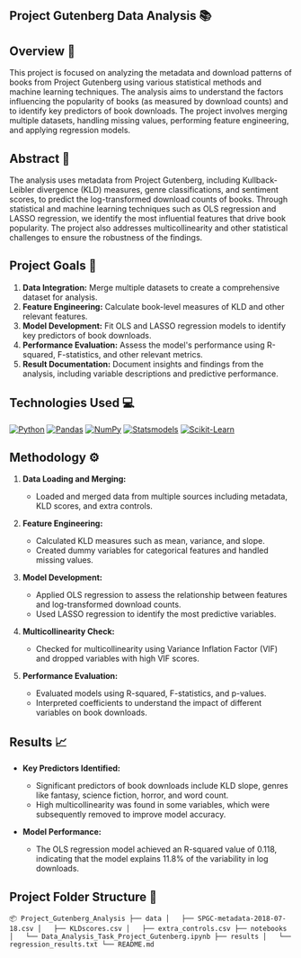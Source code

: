 ## Project Gutenberg Data Analysis :books:

## Overview :memo:

This project is focused on analyzing the metadata and download patterns of books from Project Gutenberg using various statistical methods and machine learning techniques. The analysis aims to understand the factors influencing the popularity of books (as measured by download counts) and to identify key predictors of book downloads. The project involves merging multiple datasets, handling missing values, performing feature engineering, and applying regression models.

## Abstract :notebook_with_decorative_cover:

The analysis uses metadata from Project Gutenberg, including Kullback-Leibler divergence (KLD) measures, genre classifications, and sentiment scores, to predict the log-transformed download counts of books. Through statistical and machine learning techniques such as OLS regression and LASSO regression, we identify the most influential features that drive book popularity. The project also addresses multicollinearity and other statistical challenges to ensure the robustness of the findings.

## Project Goals :dart:

1. **Data Integration:** Merge multiple datasets to create a comprehensive dataset for analysis.
2. **Feature Engineering:** Calculate book-level measures of KLD and other relevant features.
3. **Model Development:** Fit OLS and LASSO regression models to identify key predictors of book downloads.
4. **Performance Evaluation:** Assess the model's performance using R-squared, F-statistics, and other relevant metrics.
5. **Result Documentation:** Document insights and findings from the analysis, including variable descriptions and predictive performance.

## Technologies Used :computer:

[![Python](https://img.shields.io/badge/Python-3776AB?style=for-the-badge&logo=python&logoColor=white)](https://www.python.org/)
[![Pandas](https://img.shields.io/badge/Pandas-150458?style=for-the-badge&logo=pandas&logoColor=white)](https://pandas.pydata.org/)
[![NumPy](https://img.shields.io/badge/Numpy-777BB4?style=for-the-badge&logo=numpy&logoColor=white)](https://numpy.org/)
[![Statsmodels](https://img.shields.io/badge/Statsmodels-FFDD44?style=for-the-badge&logo=python&logoColor=black)](https://www.statsmodels.org/)
[![Scikit-Learn](https://img.shields.io/badge/Scikit--Learn-F7931E?style=for-the-badge&logo=scikit-learn&logoColor=white)](https://scikit-learn.org/)

## Methodology :gear:

1. **Data Loading and Merging:**
   - Loaded and merged data from multiple sources including metadata, KLD scores, and extra controls.

2. **Feature Engineering:**
   - Calculated KLD measures such as mean, variance, and slope.
   - Created dummy variables for categorical features and handled missing values.

3. **Model Development:**
   - Applied OLS regression to assess the relationship between features and log-transformed download counts.
   - Used LASSO regression to identify the most predictive variables.

4. **Multicollinearity Check:**
   - Checked for multicollinearity using Variance Inflation Factor (VIF) and dropped variables with high VIF scores.

5. **Performance Evaluation:**
   - Evaluated models using R-squared, F-statistics, and p-values.
   - Interpreted coefficients to understand the impact of different variables on book downloads.

## Results :chart_with_upwards_trend:

- **Key Predictors Identified:** 
   - Significant predictors of book downloads include KLD slope, genres like fantasy, science fiction, horror, and word count.
   - High multicollinearity was found in some variables, which were subsequently removed to improve model accuracy.

- **Model Performance:**
   - The OLS regression model achieved an R-squared value of 0.118, indicating that the model explains 11.8% of the variability in log downloads.

## Project Folder Structure :file_folder:
``
📦 Project_Gutenberg_Analysis
├── data
│   ├── SPGC-metadata-2018-07-18.csv
│   ├── KLDscores.csv
│   ├── extra_controls.csv
├── notebooks
│   └── Data_Analysis_Task_Project_Gutenberg.ipynb
├── results
│   └── regression_results.txt
└── README.md
``
